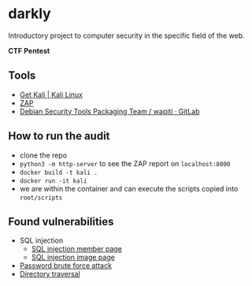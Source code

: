 # darkly
Introductory project to computer security in the specific field of the web.

**CTF**
**Pentest**

## Tools
- [Get Kali | Kali Linux](https://www.kali.org/get-kali/#kali-installer-images)
- [ZAP](https://www.zaproxy.org/)
- [Debian Security Tools Packaging Team / wapiti · GitLab](https://salsa.debian.org/pkg-security-team/wapiti)

## How to run the audit
- clone the repo
- `python3 -m http-server` to see the ZAP report on `localhost:8000`
- `docker build -t kali .`
- `docker run -it kali`
- we are within the container and can execute the scripts copied into `root/scripts`

## Found vulnerabilities
- SQL injection
    - [SQL injection member page](./vulnerabilities/sql_injection_member/Resources/sql_injection_member.md)
    - [SQL injection image page](./vulnerabilities/sql_injection_image/Resources/sql_injection_image.md)
- [Password brute force attack](./vulnerabilities/weak_password/Ressources/weak_password.md)
- [Directory traversal](./vulnerabilities/directory_browsing_whatever/Resources/directory_browsing_whatever.md)
